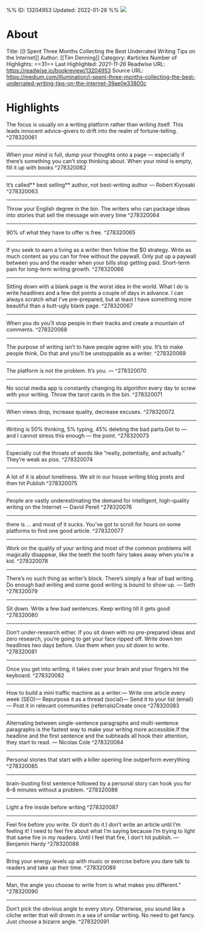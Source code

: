 %%
ID: 13204953
Updated: 2022-01-28
%%
![](https://readwise-assets.s3.amazonaws.com/static/images/article3.5c705a01b476.png)

# About
Title: [[I Spent Three Months Collecting the Best Underrated Writing Tips on the Internet]]
Author: [[Tim Denning]]
Category: #articles
Number of Highlights: ==31==
Last Highlighted: *2021-11-26*
Readwise URL: https://readwise.io/bookreview/13204953
Source URL: https://medium.com/illumination/i-spent-three-months-collecting-the-best-underrated-writing-tips-on-the-internet-39ae0e33800c


# Highlights 
The focus is usually on a writing platform rather than writing itself. This leads innocent advice-givers to drift into the realm of fortune-telling.  ^278320061

---

When your mind is full, dump your thoughts onto a page — especially if there’s something you can’t stop thinking about. When your mind is empty, fill it up with books  ^278320062

---

It’s called** best selling** author, not best-writing author — Robert Kiyosaki  ^278320063

---

Throw your English degree in the bin. The writers who can package ideas into stories that sell the message win every time  ^278320064

---

90% of what they have to offer is free.  ^278320065

---

If you seek to earn a living as a writer then follow the $0 strategy. Write as much content as you can for free without the paywall. Only put up a paywall between you and the reader when your bills stop getting paid. Short-term pain for long-term writing growth.  ^278320066

---

Sitting down with a blank page is the worst idea in the world. What I do is write headlines and a few dot points a couple of days in advance. I can always scratch what I’ve pre-prepared, but at least I have something more beautiful than a butt-ugly blank page.  ^278320067

---

When you do you’ll stop people in their tracks and create a mountain of comments.  ^278320068

---

The purpose of writing isn’t to have people agree with you. It’s to make people think. Do that and you’ll be unstoppable as a writer.  ^278320069

---

The platform is not the problem. It’s you. —  ^278320070

---

No social media app is constantly changing its algorithm every day to screw with your writing. Throw the tarot cards in the bin.  ^278320071

---

When views drop, increase quality, decrease excuses.  ^278320072

---

Writing is 50% thinking, 5% typing, 45% deleting the bad parts.Get to — and I cannot stress this enough — the point.  ^278320073

---

Especially cut the throats of words like “really, potentially, and actually.” They’re weak as piss.  ^278320074

---

A lot of it is about loneliness. We sit in our house writing blog posts and then hit Publish  ^278320075

---

People are vastly underestimating the demand for intelligent, high-quality writing on the Internet — David Perell  ^278320076

---

there is … and most of it sucks. You’ve got to scroll for hours on some platforms to find one good article.  ^278320077

---

Work on the quality of your writing and most of the common problems will magically disappear, like the teeth the tooth fairy takes away when you’re a kid.  ^278320078

---

There’s no such thing as writer’s block. There’s simply a fear of bad writing. Do enough bad writing and some good writing is bound to show up. — Seth  ^278320079

---

Sit down. Write a few bad sentences. Keep writing till it gets good  ^278320080

---

Don’t under-research either. If you sit down with no pre-prepared ideas and zero research, you’re going to get your face ripped off. Write down ten headlines two days before. Use them when you sit down to write.  ^278320081

---

Once you get into writing, it takes over your brain and your fingers hit the keyboard.  ^278320082

---

How to build a mini traffic machine as a writer:— Write one article every week (SEO)— Repurpose it as a thread (social)— Send it to your list (email)— Post it in relevant communities (referrals)Create once  ^278320083

---

Alternating between single-sentence paragraphs and multi-sentence paragraphs is the fastest way to make your writing more accessible.If the headline and the first sentence and the subheads all hook their attention, they start to read. — Nicolas Cole  ^278320084

---

Personal stories that start with a killer opening line outperform everything  ^278320085

---

brain-busting first sentence followed by a personal story can hook you for 6–8 minutes without a problem.  ^278320086

---

Light a fire inside before writing  ^278320087

---

Feel fire before you write. Or don’t do it.I don’t write an article until I’m feeling it! I need to feel fire about what I’m saying because I’m trying to light that same fire in my readers. Until I feel that fire, I don’t hit publish. — Benjamin Hardy  ^278320088

---

Bring your energy levels up with music or exercise before you dare talk to readers and take up their time.  ^278320089

---

Man, the angle you choose to write from is what makes you different.”  ^278320090

---

Don’t pick the obvious angle to every story. Otherwise, you sound like a cliche writer that will drown in a sea of similar writing. No need to get fancy. Just choose a bizarre angle.  ^278320091


